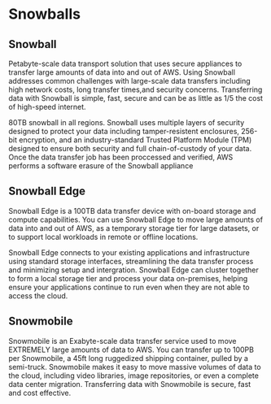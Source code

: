 # Snowballs

## Snowball

Petabyte-scale data transport solution that uses secure appliances to transfer large amounts of data into and out of AWS. Using Snowball addresses common challenges with large-scale data transfers including high network costs, long transfer times,and security concerns. Transferring data with Snowball is simple, fast, secure and can be as little as 1/5 the cost of high-speed internet. 

80TB snowball in all regions. Snowball uses multiple layers of security designed to protect your data including tamper-resistent enclosures, 256-bit encryption, and an industry-standard Trusted Platform Module (TPM) designed to ensure both security and full chain-of-custody of your data. Once the data transfer job has been proccessed and verified, AWS performs a software erasure of the Snowball appliance

## Snowball Edge

Snowball Edge is a 100TB data transfer device with on-board storage and compute capabilities. You can use Snowball Edge to move large amounts of data into and out of AWS, as a temporary  storage tier for large datasets, or to support local workloads in remote or offline locations.

Snowball Edge connects to your existing applications and infrastructure using standard storage interfaces, streamlining the data transfer process and minimizing setup and intergration. Snowball Edge can cluster together to form a local storage tier and process your data on-premises, helping ensure your applications continue to run even when they are not able to access the cloud.

## Snowmobile

Snowmobile is an Exabyte-scale data transfer service used to move EXTREMELY large amounts of data to AWS. You can transfer up to 100PB
per Snowmobile, a 45ft long ruggedized shipping container, pulled by a semi-truck. Snowmobile makes it easy to move massive volumes of data to the cloud, including video libraries, image repositories, or even a complete data center migration. Transferring data with Snowmobile is secure, fast and cost effective.
